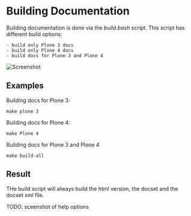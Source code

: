 # Building Documentation

Building documentation is done via the *build.bash* script.
This script has different build options:

    - build only Plone 3 docs
    - build only Plone 4 docs
    - build docs for Plone 3 and Plone 4

![Screenshot](img/mr.publisher-help.png)


## Examples

Building docs for Plone 3:

    make plone 3

Building docs for Plone 4:

    make Plone 4

Building docs for Plone 3 and Plone 4

    make build-all

## Result

THe build script will always build the html version, the docset and the docset xml file.

TODO: sceenshot of help options
